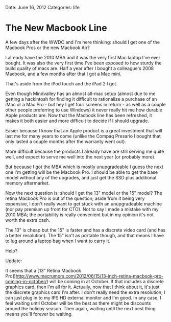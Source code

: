 Date: June 16, 2012
Categories: life

# The New Macbook Line

A few days after the WWDC and I'm here thinking: should I get one of the Macbook Pros or the new Macbook Air?

I already have the 2010 MBA and it was the very first Mac laptop I've ever bought. It was also the very first time I've been exposed to how sturdy the build quality of macs are. Half a year after I bought a colleague's 2008 Macbook, and a few months after that I got a Mac mini.

That's aside from the iPod touch and the iPad 2 I got.

Even though Mindvalley has an almost all-mac setup (almost due to me getting a hackintosh for finding it difficult to rationalize a purchase of an iMac or a Mac Pro - but hey I get four screens in return - as well as a couple other people preferring to use Windows) it never really hit me how durable Apple products are. Now that the Macbook line has been refreshed, it makes it both easier and more difficult to decide if I should upgrade.

Easier because I know that an Apple product is a great investment that will last me for many years to come (unlike the Compaq Presario I bought that only lasted a couple months after the warranty went out).

More difficult because the products I already have are still serving me quite well, and expect to serve me well into the next year (or probably more).

But because I got the MBA which is mostly unupgradeable I guess the next one I'm getting will be the Macbook Pro. I should be able to get the base model without any of the upgrades, and just get the SSD plus additional memory aftermarket.

Now the next question is: should I get the 13" model or the 15" model? The retina Macbook Pro is out of the question; aside from it being very expensive, I don't really want to get stuck with an unupgradeable machine (nor pay premium up front for CTO). Not to say I made a mistake with my 2010 MBA; the portability is really convenient but in my opinion it's not worth the extra cash.

The 13" is cheap but the 15" is faster and has a discrete video card (and has a better resolution). The 15" isn't as portable though, and that means I have to lug around a laptop bag when I want to carry it.

Help?

Update:

It seems that a [13" Retina Macbook Pro])http://www.macrumors.com/2012/06/15/13-inch-retina-macbook-pro-coming-in-october/) will be coming in at October. If that includes a discrete graphics card, then I'm all for it. Actually, now that I think about it, it's just the discrete graphics card I'm after. I don't really need the extra resolution; I can just plug in to my IPS HD external monitor and I'm good. In any case, I feel waiting until October will be the best as there might be discounts around the holiday season. Then again, waiting until the next best thing means you'll forever be waiting.